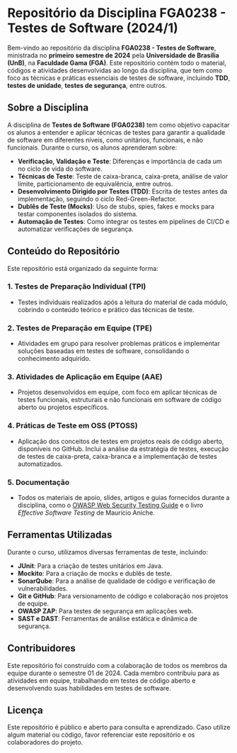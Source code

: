 # Repositório da Disciplina FGA0238 - Testes de Software (2024/1)

Bem-vindo ao repositório da disciplina **FGA0238 - Testes de Software**, ministrada no **primeiro semestre de 2024** pela **Universidade de Brasília (UnB)**, na **Faculdade Gama (FGA)**. Este repositório contém todo o material, códigos e atividades desenvolvidas ao longo da disciplina, que tem como foco as técnicas e práticas essenciais de testes de software, incluindo **TDD**, **testes de unidade**, **testes de segurança**, entre outros.

## Sobre a Disciplina

A disciplina de **Testes de Software (FGA0238)** tem como objetivo capacitar os alunos a entender e aplicar técnicas de testes para garantir a qualidade de software em diferentes níveis, como unitários, funcionais, e não funcionais. Durante o curso, os alunos aprenderam sobre:

- **Verificação, Validação e Teste**: Diferenças e importância de cada um no ciclo de vida do software.
- **Técnicas de Teste**: Teste de caixa-branca, caixa-preta, análise de valor limite, particionamento de equivalência, entre outros.
- **Desenvolvimento Dirigido por Testes (TDD)**: Escrita de testes antes da implementação, seguindo o ciclo Red-Green-Refactor.
- **Dublês de Teste (Mocks)**: Uso de stubs, spies, fakes e mocks para testar componentes isolados do sistema.
- **Automação de Testes**: Como integrar os testes em pipelines de CI/CD e automatizar verificações de segurança.

## Conteúdo do Repositório

Este repositório está organizado da seguinte forma:

### 1. **Testes de Preparação Individual (TPI)**
  - Testes individuais realizados após a leitura do material de cada módulo, cobrindo o conteúdo teórico e prático das técnicas de teste.
  
### 2. **Testes de Preparação em Equipe (TPE)**
  - Atividades em grupo para resolver problemas práticos e implementar soluções baseadas em testes de software, consolidando o conhecimento adquirido.

### 3. **Atividades de Aplicação em Equipe (AAE)**
  - Projetos desenvolvidos em equipe, com foco em aplicar técnicas de testes funcionais, estruturais e não funcionais em software de código aberto ou projetos específicos.

### 4. **Práticas de Teste em OSS (PTOSS)**
  - Aplicação dos conceitos de testes em projetos reais de código aberto, disponíveis no GitHub. Inclui a análise da estratégia de testes, execução de testes de caixa-preta, caixa-branca e a implementação de testes automatizados.

### 5. **Documentação**
  - Todos os materiais de apoio, slides, artigos e guias fornecidos durante a disciplina, como o [OWASP Web Security Testing Guide](https://owasp.org/www-project-web-security-testing-guide/v42/2-Introduction/) e o livro *Effective Software Testing* de Maurício Aniche.

## Ferramentas Utilizadas

Durante o curso, utilizamos diversas ferramentas de teste, incluindo:

- **JUnit**: Para a criação de testes unitários em Java.
- **Mockito**: Para a criação de mocks e dublês de teste.
- **SonarQube**: Para a análise de qualidade de código e verificação de vulnerabilidades.
- **Git e GitHub**: Para versionamento de código e colaboração nos projetos de equipe.
- **OWASP ZAP**: Para testes de segurança em aplicações web.
- **SAST e DAST**: Ferramentas de análise estática e dinâmica de segurança.

## Contribuidores

Este repositório foi construído com a colaboração de todos os membros da equipe durante o semestre 01 de 2024. Cada membro contribuiu para as atividades em equipe, trabalhando em testes de código aberto e desenvolvendo suas habilidades em testes de software.

## Licença

Este repositório é público e aberto para consulta e aprendizado. Caso utilize algum material ou código, favor referenciar este repositório e os colaboradores do projeto.
